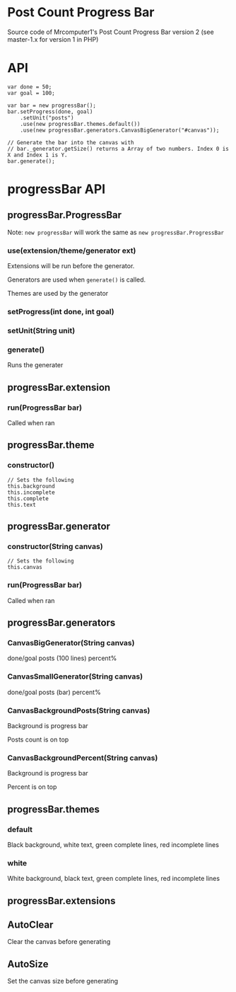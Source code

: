 # Post Count Progress Bar
Source code of Mrcomputer1's Post Count Progress Bar version 2 (see master-1.x for version 1 in PHP)

# API

```
var done = 50;
var goal = 100;

var bar = new progressBar();
bar.setProgress(done, goal)
    .setUnit("posts")
    .use(new progressBar.themes.default())
    .use(new progressBar.generators.CanvasBigGenerator("#canvas"));

// Generate the bar into the canvas with
// bar._generator.getSize() returns a Array of two numbers. Index 0 is X and Index 1 is Y.
bar.generate();
```

# progressBar API

## progressBar.ProgressBar

Note: `new progressBar` will work the same as `new progressBar.ProgressBar`

### use(extension/theme/generator ext)

Extensions will be run before the generator.

Generators are used when `generate()` is called.

Themes are used by the generator

### setProgress(int done, int goal)

### setUnit(String unit)

### generate()

Runs the generater

## progressBar.extension

### run(ProgressBar bar)
Called when ran

## progressBar.theme

### constructor()

```
// Sets the following
this.background
this.incomplete
this.complete
this.text
```

## progressBar.generator

### constructor(String canvas)
```
// Sets the following
this.canvas
```

### run(ProgressBar bar)
Called when ran

## progressBar.generators

### CanvasBigGenerator(String canvas)
done/goal posts (100 lines) percent%

### CanvasSmallGenerator(String canvas)
done/goal posts (bar) percent%

### CanvasBackgroundPosts(String canvas)
Background is progress bar

Posts count is on top

### CanvasBackgroundPercent(String canvas)
Background is progress bar

Percent is on top

## progressBar.themes

### default
Black background, white text, green complete lines, red incomplete lines

### white
White background, black text, green complete lines, red incomplete lines

## progressBar.extensions

## AutoClear
Clear the canvas before generating

## AutoSize
Set the canvas size before generating